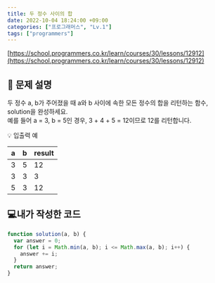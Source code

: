 ```yaml
---
title: 두 정수 사이의 합
date: 2022-10-04 18:24:00 +09:00
categories: ["프로그래머스", "Lv.1"]
tags: ["programmers"]
---
```


[https://school.programmers.co.kr/learn/courses/30/lessons/12912](https://school.programmers.co.kr/learn/courses/30/lessons/12912)

## 📔 문제 설명

두 정수 a, b가 주어졌을 때 a와 b 사이에 속한 모든 정수의 합을 리턴하는 함수, solution을 완성하세요.  
예를 들어 a = 3, b = 5인 경우, 3 + 4 + 5 = 12이므로 12를 리턴합니다.

💡 입출력 예

| a   | b   | result |
| --- | --- | ------ |
| 3   | 5   | 12     |
| 3   | 3   | 3      |
| 5   | 3   | 12     |

## 💻내가 작성한 코드

```js
function solution(a, b) {
  var answer = 0;
  for (let i = Math.min(a, b); i <= Math.max(a, b); i++) {
    answer += i;
  }
  return answer;
}
```
